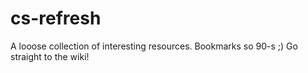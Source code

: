 # cs-refresh

A looose collection of interesting resources. Bookmarks so 90-s ;) 
Go straight to the wiki!

